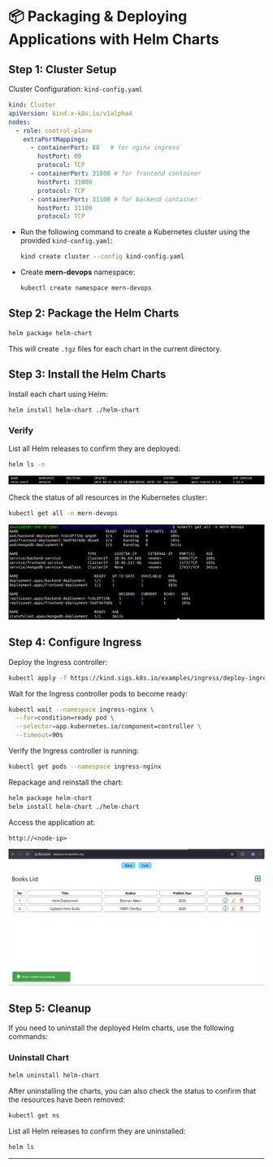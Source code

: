 #  📦 Packaging & Deploying Applications with Helm Charts

## Step 1: Cluster Setup

Cluster Configuration: `kind-config.yaml`
```yaml
kind: Cluster
apiVersion: kind.x-k8s.io/v1alpha4
nodes:
  - role: control-plane
    extraPortMappings:
      - containerPort: 80   # for nginx ingress
        hostPort: 80
        protocol: TCP
      - containerPort: 31000 # for frontend container
        hostPort: 31000
        protocol: TCP
      - containerPort: 31100 # for backend container
        hostPort: 31100
        protocol: TCP
```

- Run the following command to create a Kubernetes cluster using the provided `kind-config.yaml`:

  ```bash
  kind create cluster --config kind-config.yaml
  ```

- Create **mern-devops** namespace:

  ```bash
  kubectl create namespace mern-devops
  ```



## Step 2: Package the Helm Charts

```bash
helm package helm-chart
```

This will create `.tgz` files for each chart in the current directory.


## Step 3: Install the Helm Charts

Install each chart using Helm:

```bash
helm install helm-chart ./helm-chart
```

### Verify

List all Helm releases to confirm they are deployed:

```bash
helm ls -n
```
![helm-install](./assets/helm-ls.png)

Check the status of all resources in the Kubernetes cluster:

```bash
kubectl get all -n mern-devops
```
![helm-get-all](./assets/K8s-4.png)


## Step 4: Configure Ingress

Deploy the Ingress controller:

```bash
kubectl apply -f https://kind.sigs.k8s.io/examples/ingress/deploy-ingress-nginx.yaml
```

Wait for the Ingress controller pods to become ready:

```bash
kubectl wait --namespace ingress-nginx \
  --for=condition=ready pod \
  --selector=app.kubernetes.io/component=controller \
  --timeout=90s
```

Verify the Ingress controller is running:

```bash
kubectl get pods --namespace ingress-nginx
```


Repackage and reinstall the chart:

```bash
helm package helm-chart
helm install helm-chart ./helm-chart
```

Access the application at:

```
http://<node-ip>
```
![helm-dns](./assets/helm-dns.png)


## Step 5: Cleanup

If you need to uninstall the deployed Helm charts, use the following commands:

### Uninstall Chart

```bash
helm uninstall helm-chart
```

After uninstalling the charts, you can also check the status to confirm that the resources have been removed:

```bash
kubectl get ns
```

List all Helm releases to confirm they are uninstalled:

```bash
helm ls
```

---

